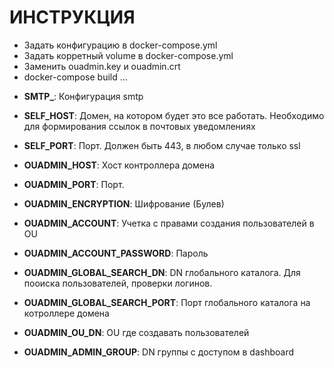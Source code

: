 # ИНСТРУКЦИЯ


* Задать конфигурацию в docker-compose.yml
* Задать корретный volume в docker-compose.yml
* Заменить ouadmin.key и ouadmin.crt
* docker-compose build ...

- **SMTP_**: Конфигурация smtp
- **SELF_HOST**: Домен, на котором будет это все работать. Необходимо для формирования ссылок в почтовых уведомлениях
- **SELF_PORT**: Порт. Должен быть 443, в любом случае только ssl
- **OUADMIN_HOST**: Хост контроллера домена
- **OUADMIN_PORT**: Порт.
- **OUADMIN_ENCRYPTION**: Шифрование (Булев)

- **OUADMIN_ACCOUNT**: Учетка с правами создания пользователей в OU
- **OUADMIN_ACCOUNT_PASSWORD**: Пароль

- **OUADMIN_GLOBAL_SEARCH_DN**: DN глобального каталога. Для пооиска пользователей, проверки логинов.
- **OUADMIN_GLOBAL_SEARCH_PORT**: Порт глобального каталога на котроллере домена

- **OUADMIN_OU_DN**: OU где создавать пользователей 
- **OUADMIN_ADMIN_GROUP**: DN группы с доступом в dashboard